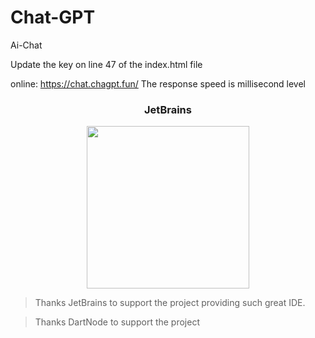 # Chat-GPT
Ai-Chat

Update the key on line 47 of the index.html file

online: https://chat.chagpt.fun/    The response speed is millisecond level




<h3 align="center">JetBrains</h3>

<p align="center">
  <a href="https://www.jetbrains.com/?from=chatgpt-html">
    <img width="260px" src="https://user-images.githubusercontent.com/120544710/225796807-ac16cbe7-10b1-49d2-9f31-39f421a9d5c1.png">
  </a>
</p>

> Thanks JetBrains to support the project providing such great IDE.

> Thanks DartNode to support the project
